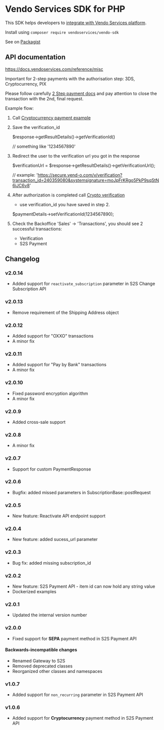 # Vendo Services SDK for PHP
This SDK helps developers to [integrate with Vendo Services platform](https://docs.vendoservices.com/).

Install using ```composer require vendoservices/vendo-sdk```

See on [Packagist](https://packagist.org/packages/vendoservices/vendo-sdk)

## API documentation
https://docs.vendoservices.com/reference/misc

Important for 2-step payments with the authorisation step: 3DS, Cryptocurrency, PIX
 
Please follow carefully [2 Step payment docs](https://docs.vendoservices.com/reference/payment-gateway-3ds-flow) and pay attention to close the transaction with the 2nd, final request.

Example flow:

1. Call [Cryptocurrency payment example](https://github.com/lbadmin/vendo-sdk-php/blob/master/examples/s2s-api/crypto_payment.php)

2. Save the verification_id


    $response->getResultDetails()->getVerificationId()

    // something like '1234567890'


3. Redirect the user to the verification url you got in the response 

    
    $verificationUrl = $response->getResultDetails()->getVerificationUrl();

    // example: 'https://secure.vend-o.com/v/verification?transaction_id=240359080&systemsignature=moJpFrKRgo5PkP9sqStN6iJC6v8'
      
4. After authorization is completed call [Crypto verification](https://github.com/lbadmin/vendo-sdk-php/blob/master/examples/s2s-api/crypto_payment_verification.php)
   - use verification_id you have saved in step 2.


    $paymentDetails->setVerificationId(1234567890);

5. Check the Backoffice 'Sales' -> 'Transactions', you should see 2 successful transactions:
   
   - Verification
   - S2S Payment

## Changelog
### v2.0.14
- Added support for `reactivate_subscription` parameter in S2S Change Subscription API 
### v2.0.13
- Remove requirement of the Shipping Address object
### v2.0.12
- Added support for "OXXO" transactions
- A minor fix
### v2.0.11
- Added support for "Pay by Bank" transactions
- A minor fix
### v2.0.10
- Fixed password encryption algorithm
- A minor fix
### v2.0.9
- Added cross-sale support
### v2.0.8
- A minor fix
### v2.0.7
- Support for custom PaymentResponse
### v2.0.6
- Bugfix: added missed parameters in SubscriptionBase::postRequest
### v2.0.5
- New feature: Reactivate API endpoint support
### v2.0.4
- New feature: added sucess_url parameter
### v2.0.3
- Bug fix: added missing subscription_id
### v2.0.2
- New feature: S2S Payment API - item id can now hold any string value
- Dockerized examples
### v2.0.1
- Updated the internal version number
### v2.0.0

- Fixed support for **SEPA** payment method in S2S Payment API

#### Backwards-incompatible changes

- Renamed Gateway to S2S
- Removed deprecated classes
- Reorganized other classes and namespaces

### v1.0.7

- Added support for `non_recurring` parameter in S2S Payment API

### v1.0.6

- Added support for **Cryptocurrency** payment method in S2S Payment API
